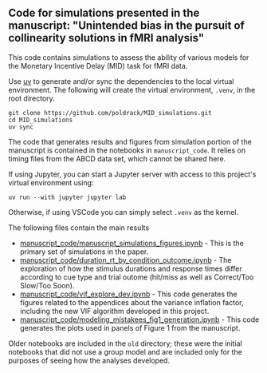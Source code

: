 ## Code for simulations presented in the manuscript: "Unintended bias in the pursuit of collinearity solutions in fMRI analysis" 

This code contains simulations to assess the ability of various models for the Monetary Incentive Delay (MID) task for fMRI data.

Use [uv](https://docs.astral.sh/uv/getting-started/installation/) to generate and/or sync the dependencies to the local virtual environment.  The following will create the virtual environment, `.venv`, in the root directory. 

```
git clone https://github.com/poldrack/MID_simulations.git
cd MID_simulations
uv sync
```

The code that generates results and figures from simulation portion of the manuscript is contained in the notebooks in `manuscript_code`.  It relies on timing files from the ABCD data set, which cannot be shared here.

If using Jupyter, you can start a Jupyter server with access to this project's virtual environment using:
```
uv run --with jupyter jupyter lab
```
Otherwise, if using VSCode you can simply select `.venv` as the kernel.

The following files contain the main results

- [manuscript_code/manuscript_simulations_figures.ipynb](manuscript_code/manuscript_simulations_figures.ipynb) - This is the primary set of simulations in the paper.
- [manuscript_code/duration_rt_by_condition_outcome.ipynb](manuscript_code/duration_rt_by_condition_outcome.ipynb) - The exploration of how the stimulus durations and response times differ according to cue type and trial outome (hit/miss as well as Correct/Too Slow/Too Soon).
- [manuscript_code/vif_explore_dev.ipynb](manuscript_code/vif_explore_dev.ipynb) - This code generates the figures related to the appendices about the variance inflation factor, including the new VIF algorithm developed in this project.
- [manuscript_code/modeling_mistakees_fig1_generation.ipynb](manuscript_code/modeling_mistakees_fig1_generation.ipynb) - This code generates the plots used in panels of Figure 1 from the manuscript.

Older notebooks are included in the `old` directory; these were the initial notebooks that did not use a group model and are included only for the purposes of seeing how the analyses developed.